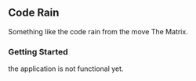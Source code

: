 ## Code Rain

Something like the code rain from the move The Matrix.

### Getting Started

the application is not functional yet.